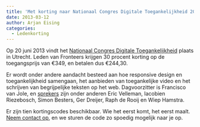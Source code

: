 ```yaml
---
title: 'Met korting naar Nationaal Congres Digitale Toegankelijkheid 2013'
date: 2013-03-12
author: Arjan Eising
categories:
  - Ledenkorting
---
```


Op 20 juni 2013 vindt het [Nationaal Congres Digitale Toegankelijkheid](http://www.ncdt.nl/) plaats in Utrecht. Leden van Fronteers krijgen 30 procent korting op de toegangsprijs van €349, en betalen dus €244,30.

Er wordt onder andere aandacht besteed aan hoe responsive design en toegankelijkheid samengaan, het aanbieden van toegankelijke video en het schrijven van begrijpelijke teksten op het web. Dagvoorzitter is Francisco van Jole, en [sprekers](http://www.ncdt.nl/sprekers/) zijn onder anderen Eric Velleman, Iacobien Riezebosch, Simon Besters, Ger Dreijer, Raph de Rooij en Wiep Hamstra.

Er zijn tien kortingscodes beschikbaar. Wie het eerst komt, het eerst maalt. [Neem contact op](/contact), en we sturen de code zo spoedig mogelijk naar je op.
